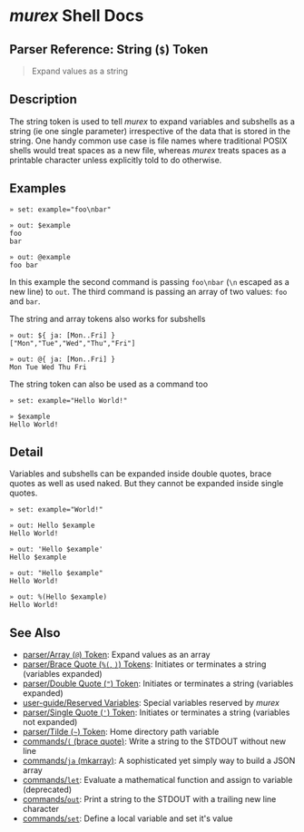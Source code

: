 # _murex_ Shell Docs

## Parser Reference: String (`$`) Token

> Expand values as a string

## Description

The string token is used to tell _murex_ to expand variables and subshells as a
string (ie one single parameter) irrespective of the data that is stored in the
string. One handy common use case is file names where traditional POSIX shells
would treat spaces as a new file, whereas _murex_ treats spaces as a printable
character unless explicitly told to do otherwise.

## Examples

    » set: example="foo\nbar"
    
    » out: $example
    foo
    bar
    
    » out: @example
    foo bar
    
In this example the second command is passing `foo\nbar` (`\n` escaped as a new
line) to `out`. The third command is passing an array of two values: `foo` and
`bar`.

The string and array tokens also works for subshells

    » out: ${ ja: [Mon..Fri] }
    ["Mon","Tue","Wed","Thu","Fri"]
    
    » out: @{ ja: [Mon..Fri] }
    Mon Tue Wed Thu Fri
    
The string token can also be used as a command too

    » set: example="Hello World!"
    
    » $example
    Hello World!

## Detail

Variables and subshells can be expanded inside double quotes, brace quotes as
well as used naked. But they cannot be expanded inside single quotes.

    » set: example="World!"
    
    » out: Hello $example
    Hello World!
    
    » out: 'Hello $example'
    Hello $example
    
    » out: "Hello $example"
    Hello World!
    
    » out: %(Hello $example)
    Hello World!

## See Also

* [parser/Array (`@`) Token](../parser/array.md):
  Expand values as an array
* [parser/Brace Quote (`%(`, `)`) Tokens](../parser/brace-quote.md):
  Initiates or terminates a string (variables expanded)
* [parser/Double Quote (`"`) Token](../parser/double-quote.md):
  Initiates or terminates a string (variables expanded)
* [user-guide/Reserved Variables](../user-guide/reserved-vars.md):
  Special variables reserved by _murex_
* [parser/Single Quote (`'`) Token](../parser/single-quote.md):
  Initiates or terminates a string (variables not expanded)
* [parser/Tilde (`~`) Token](../parser/tilde.md):
  Home directory path variable
* [commands/`(` (brace quote)](../commands/brace-quote.md):
  Write a string to the STDOUT without new line
* [commands/`ja` (mkarray)](../commands/ja.md):
  A sophisticated yet simply way to build a JSON array
* [commands/`let`](../commands/let.md):
  Evaluate a mathematical function and assign to variable (deprecated)
* [commands/`out`](../commands/out.md):
  Print a string to the STDOUT with a trailing new line character
* [commands/`set`](../commands/set.md):
  Define a local variable and set it's value